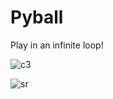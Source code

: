 # Pyball

Play in an infinite loop!



![c3](https://user-images.githubusercontent.com/59758205/92410107-ad9b1e00-f160-11ea-8116-651386788b33.PNG)



![sr](https://user-images.githubusercontent.com/59758205/92432905-2b8b1380-f1b9-11ea-991a-1368dd4dc0f3.PNG)

